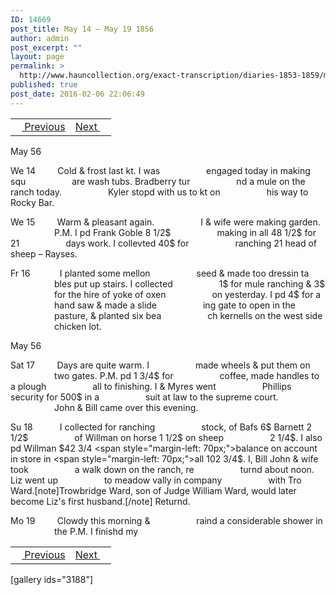 ```yaml
---
ID: 14669
post_title: May 14 – May 19 1856
author: admin
post_excerpt: ""
layout: page
permalink: >
  http://www.hauncollection.org/exact-transcription/diaries-1853-1859/may-14-may-19-1856/
published: true
post_date: 2016-02-06 22:06:49
---
```

<table style="width: 100%;" align="center">
<tbody>
<tr>
<td><a href="http://www.hauncollection.org/version-2/diaries-1853-1859/may-8-may-13-1856/"><img src="https://lh3.googleusercontent.com/-EFJpxxNiPNw/VqgtWBCZrMI/AAAAAAAAAFU/WfY4lPFWWkg/s800-Ic42/Soeb-Plain-Arrows-8-10px.png" alt="" width="10" height="10" /> Previous</a></td>
<td style="text-align: right;"><a href="http://www.hauncollection.org/version-2/diaries-1853-1859/may-19-may-23-1856/">Next <img src="https://lh3.googleusercontent.com/-67k0cYlpXHw/VqgtWKz1MXI/AAAAAAAAAFU/k9PW_Piyurk/s800-Ic42/Soeb-Plain-Arrows-5-10px.png" alt="" width="10" height="10" /></a></td>
</tr>
</tbody>
</table>
May 56

We 14         Cold &amp; frost last kt. I was
<span style="margin-left: 70px;">engaged today in making squ
<span style="margin-left: 70px;">are wash tubs. Bradberry tur
<span style="margin-left: 70px;">nd a mule on the ranch today.
<span style="margin-left: 70px;">Kyler stopd with us to kt on
<span style="margin-left: 70px;">his way to Rocky Bar.</span></span></span></span></span>

We 15         Warm &amp; pleasant again.
<span style="margin-left: 70px;">I &amp; wife were making garden.
<span style="margin-left: 70px;">P.M. I pd Frank Goble 8 1/2$
<span style="margin-left: 70px;">making in all 48 1/2$ for 21
<span style="margin-left: 70px;">days work. I collevted 40$ for
<span style="margin-left: 70px;">ranching 21 head of sheep – Rayses.</span></span></span></span></span>

Fr 16            I planted some mellon
<span style="margin-left: 70px;">seed &amp; made too dressin ta
<span style="margin-left: 70px;">bles put up stairs. I collected
<span style="margin-left: 70px;">1$ for mule ranching &amp; 3$
<span style="margin-left: 70px;">for the hire of yoke of oxen
<span style="margin-left: 70px;">on yesterday. I pd 4$ for a
<span style="margin-left: 70px;">hand saw &amp; made a slide
<span style="margin-left: 70px;">ing gate to open in the
<span style="margin-left: 70px;">pasture, &amp; planted six bea
<span style="margin-left: 70px;">ch kernells on the west side
<span style="margin-left: 70px;">chicken lot.</span></span></span></span></span></span></span></span></span></span>

May 56

Sat 17         Days are quite warm. I
<span style="margin-left: 70px;">made wheels &amp; put them on
<span style="margin-left: 70px;">two gates. P.M. pd 1 3/4$ for
<span style="margin-left: 70px;">coffee, made handles to a plough
<span style="margin-left: 70px;">all to finishing. I &amp; Myres went
<span style="margin-left: 70px;">Phillips security for 500$ in a
<span style="margin-left: 70px;">suit at law to the supreme court.
<span style="margin-left: 70px;">John &amp; Bill came over this evening.</span></span></span></span></span></span></span>

Su 18           I collected for ranching
<span style="margin-left: 70px;">stock, of Bafs 6$ Barnett 2 1/2$
<span style="margin-left: 70px;">of Willman on horse 1 1/2$ on sheep
<span style="margin-left: 70px;">2 1/4$. I also pd Willman $42 3/4
<span style="margin-left: 70px;">balance on account in store in
<span style="margin-left: 70px;">all 102 3/4$. I, Bill John &amp; wife took
<span style="margin-left: 70px;">a walk down on the ranch, re
<span style="margin-left: 70px;">turnd about noon. Liz went up
<span style="margin-left: 70px;">to meadow vally in company
<span style="margin-left: 70px;">with Tro Ward.[note]Trowbridge Ward, son of Judge William Ward, would later become Liz's first husband.[/note] Returnd.</span></span></span></span></span></span></span></span></span>

Mo 19         Clowdy this morning &amp;
<span style="margin-left: 70px;">raind a considerable shower in
<span style="margin-left: 70px;">the P.M. I finishd my</span></span>
<table style="width: 100%;" align="center">
<tbody>
<tr>
<td><a href="http://www.hauncollection.org/version-2/diaries-1853-1859/may-8-may-13-1856/"><img src="https://lh3.googleusercontent.com/-EFJpxxNiPNw/VqgtWBCZrMI/AAAAAAAAAFU/WfY4lPFWWkg/s800-Ic42/Soeb-Plain-Arrows-8-10px.png" alt="" width="10" height="10" /> Previous</a></td>
<td style="text-align: right;"><a href="http://www.hauncollection.org/version-2/diaries-1853-1859/may-19-may-23-1856/">Next <img src="https://lh3.googleusercontent.com/-67k0cYlpXHw/VqgtWKz1MXI/AAAAAAAAAFU/k9PW_Piyurk/s800-Ic42/Soeb-Plain-Arrows-5-10px.png" alt="" width="10" height="10" /></a></td>
</tr>
</tbody>
</table>
[gallery ids="3188"]